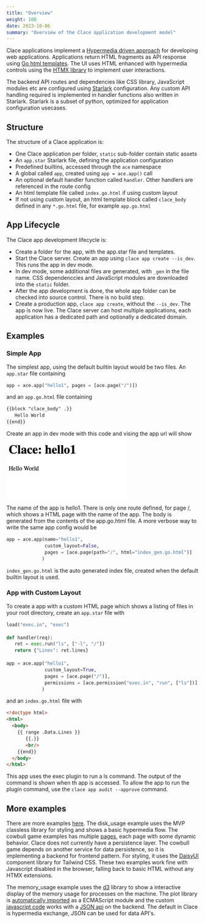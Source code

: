 ```yaml
---
title: "Overview"
weight: 100
date: 2023-10-06
summary: "Overview of the Clace application development model"
---
```


Clace applications implement a [Hypermedia driven approach](https://hypermedia.systems/hypermedia-reintroduction/) for developing web applications. Applications return HTML fragments as API response using [Go html templates](https://pkg.go.dev/html/template). The UI uses HTML enhanced with hypermedia controls using the [HTMX library](https://htmx.org/) to implement user interactions.

The backend API routes and dependencies like CSS library, JavaScript modules etc are configured using [Starlark](https://github.com/google/starlark-go/blob/master/doc/spec.md) configuration. Any custom API handling required is implemented in handler functions also written in Starlark. Starlark is a subset of python, optimized for application configuration usecases.

## Structure

The structure of a Clace application is:

- One Clace application per folder, `static` sub-folder contain static assets
- An `app.star` Starlark file, defining the application configuration
- Predefined builtins, accessed through the `ace` namespace
- A global called `app`, created using `app = ace.app()` call
- An optional default handler function called `handler`. Other handlers are referenced in the route config
- An html template file called `index.go.html` if using custom layout
- If not using custom layout, an html template block called `clace_body` defined in any `*.go.html` file, for example `app.go.html`

## App Lifecycle

The Clace app development lifecycle is:

- Create a folder for the app, with the app.star file and templates.
- Start the Clace server. Create an app using `clace app create --is_dev`. This runs the app in dev mode.
- In dev mode, some additional files are generated, with `_gen` in the file name. CSS dependenccies and JavaScript modules are downloaded into the `static` folder.
- After the app development is done, the whole app folder can be checked into source control. There is no build step.
- Create a production app, `clace app create`, without the `--is_dev`. The app is now live. The Clace server can host multiple applications, each application has a dedicated path and optionally a dedicated domain.

## Examples

### Simple App

The simplest app, using the default builtin layout would be two files. An `app.star` file containing

```python
app = ace.app("hello1", pages = [ace.page("/")])
```

and an `app.go.html` file containing

<!-- prettier-ignore -->
```html
{{block "clace_body" .}}
   Hello World
{{end}}
```

<!-- prettier-ignore-end -->

Create an app in dev mode with this code and vising the app url will show
![Example Output](example1.png "Example Output")

The name of the app is hello1. There is only one route defined, for page /, which shows a HTML page with the name of the app. The body is generated from the contents of the app.go.html file. A more verbose way to write the same app config would be

```python
app = ace.app(name="hello1",
              custom_layout=False,
              pages = [ace.page(path="/", html="index_gen.go.html")]
             )
```

`index_gen.go.html` is the auto generated index file, created when the default builtin layout is used.

### App with Custom Layout

To create a app with a custom HTML page which shows a listing of files in your root directory, create an `app.star` file with

```python
load("exec.in", "exec")

def handler(req):
   ret = exec.run("ls", ["-l", "/"])
   return {"Lines": ret.lines}

app = ace.app("hello1",
              custom_layout=True,
              pages = [ace.page("/")],
              permissions = [ace.permission("exec.in", "run", ["ls"])]
             )
```

and an `index.go.html` file with

<!-- prettier-ignore -->
```html
<!doctype html>
<html>
  <body>
    {{ range .Data.Lines }}
       {{.}}
       <br/>
    {{end}}
  </body>
</html>
```

This app uses the exec plugin to run a ls command. The output of the command is shown when th app is accessed. To allow the app to run the plugin command, use the `clace app audit --approve` command.

<!-- prettier-ignore-end -->

## More examples

There are more examples [here](https://github.com/claceio/clace/tree/main/examples). The disk_usage example uses the MVP classless library for styling and shows a basic hypermedia flow. The cowbull game examples has multiple [pages](https://github.com/claceio/clace/blob/1f2ca6b09a73112dc8c97cb0575942dba4d75f89/examples/cowbull/app.star#L89), each page with some dynamic behavior. Clace does not currently have a persistence layer. The cowbull game depends on another service for data persistence, so it is implementing a backend for frontend pattern. For styling, it uses the [DaisyUI](https://daisyui.com/) component library for Tailwind CSS. These two examples work fine with Javascript disabled in the browser, falling back to basic HTML without any HTMX extensions.

The memory_usage example uses the [d3](https://d3js.org/) library to show a interactive display of the memory usage for processes on the machine. The plot library is [automatically imported](https://github.com/claceio/clace/blob/1f2ca6b09a73112dc8c97cb0575942dba4d75f89/examples/memory_usage/app.star#L103) as a ECMAScript module and the custom [javascript code](https://github.com/claceio/clace/blob/main/examples/memory_usage/static/js/app.js) works with a [JSON api](https://github.com/claceio/clace/blob/1f2ca6b09a73112dc8c97cb0575942dba4d75f89/examples/memory_usage/app.star#L98) on the backend. The default in Clace is hypermedia exchange, JSON can be used for data API's.
